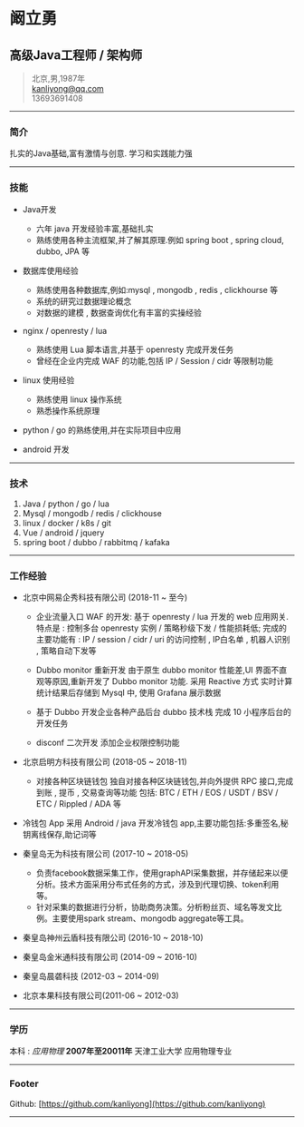 # 阚立勇
## 高级Java工程师 / 架构师

> 北京,男,1987年  
> [kanliyong@qq.com](kanliyong@qq.com)  
> 13693691408

------

### 简介 

扎实的Java基础,富有激情与创意.
学习和实践能力强

------

### 技能

* Java开发
  - 六年 java 开发经验丰富,基础扎实
  - 熟练使用各种主流框架,并了解其原理.例如 spring boot , spring cloud, dubbo, JPA 等
  
* 数据库使用经验
  - 熟练使用各种数据库,例如:mysql , mongodb , redis , clickhourse 等
  - 系统的研究过数据理论概念
  - 对数据的建模 , 数据查询优化有丰富的实操经验
  
* nginx / openresty / lua 
  - 熟练使用 Lua 脚本语言,并基于 openresty 完成开发任务
  - 曾经在企业内完成 WAF 的功能,包括 IP / Session / cidr 等限制功能
  
* linux 使用经验
  - 熟练使用 linux 操作系统
  - 熟悉操作系统原理
  
* python / go 的熟练使用,并在实际项目中应用

* android 开发
  

-------

### 技术

1. Java / python / go / lua
2. Mysql / mongodb / redis / clickhouse
3. linux / docker / k8s / git 
4. Vue / android / jquery
5. spring boot / dubbo / rabbitmq / kafaka

------

### 工作经验

* 北京中网易企秀科技有限公司 (2018-11 ~ 至今)
  - 企业流量入口 WAF 的开发:
    基于 openresty / lua 开发的 web 应用网关.
    特点是 : 控制多台 openresty 实例 / 策略秒级下发 / 性能损耗低;
    完成的主要功能有 : IP / session / cidr / uri 的访问控制 , IP白名单 , 机器人识别 , 策略自动下发等
    
  - Dubbo monitor 重新开发
    由于原生 dubbo monitor 性能差,UI 界面不直观等原因,重新开发了 Dubbo monitor 功能.
    采用 Reactive 方式 实时计算统计结果后存储到 Mysql 中,
    使用 Grafana 展示数据
    
  - 基于 Dubbo 开发企业各种产品后台
    dubbo 技术栈 完成 10 小程序后台的开发任务
    
  - disconf 二次开发
    添加企业权限控制功能
  
* 北京启明方科技有限公司 (2018-05 ~ 2018-11)

  - 对接各种区块链钱包
  独自对接各种区块链钱包,并向外提供 RPC 接口,完成到账 , 提币 , 交易查询等功能
  包括: BTC / ETH / EOS / USDT / BSV / ETC / Rippled / ADA 等

 - 冷钱包 App
 采用 Android / java 开发冷钱包 app,主要功能包括:多重签名,秘钥离线保存,助记词等

* 秦皇岛无为科技有限公司 (2017-10 ~ 2018-05)

  - 负责facebook数据采集工作，使用graphAPI采集数据，并存储起来以便分析。技术方面采用分布式任务的方式，涉及到代理切换、token利用等。
  - 针对采集的数据进行分析，协助商务决策。分析粉丝页、域名等发文比例。主要使用spark stream、mongodb aggregate等工具。
  
* 秦皇岛神州云盾科技有限公司 (2016-10 ~ 2018-10)
* 秦皇岛金米通科技有限公司 (2014-09 ~ 2016-10)
* 秦皇岛晨砻科技 (2012-03 ~ 2014-09)
* 北京本果科技有限公司(2011-06 ~ 2012-03)


------

### 学历

本科
: *应用物理*
  __2007年至20011年__
  天津工业大学 应用物理专业
  
------

### Footer

Github: [https://github.com/kanliyong](https://github.com/kanliyong)  

------
